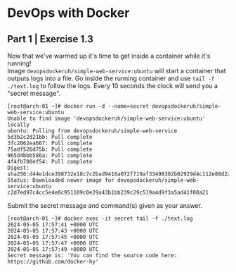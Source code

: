
# DevOps with Docker
## Part 1 | Exercise 1.3

Now that we've warmed up it's time to get inside a container while it's running!  
Image `devopsdockeruh/simple-web-service:ubuntu` will start a container that outputs logs into a file. Go inside the running container and use `tail -f ./text.log` to follow the logs. Every 10 seconds the clock will send you a "secret message".

```shell
[root@arch-01 ~]# docker run -d --name=secret devopsdockeruh/simple-web-service:ubuntu
Unable to find image 'devopsdockeruh/simple-web-service:ubuntu' locally
ubuntu: Pulling from devopsdockeruh/simple-web-service
5d3b2c2d21bb: Pull complete 
3fc2062ea667: Pull complete 
75adf526d75b: Pull complete 
965d4bbb586a: Pull complete 
4f4fb700ef54: Pull complete 
Digest: sha256:d44e1dce398732e18c7c2bad9416a072f719af33498302b02929d4c112e88d2a
Status: Downloaded newer image for devopsdockeruh/simple-web-service:ubuntu
c2d7ed97c4cc5e4e0c951109c0e29a43b1bb239c29c519a4d9f3a5ad41f08a21
```

Submit the secret message and command(s) given as your answer.

```shell
[root@arch-01 ~]# docker exec -it secret tail -f ./text.log
2024-05-05 17:57:41 +0000 UTC
2024-05-05 17:57:43 +0000 UTC
2024-05-05 17:57:45 +0000 UTC
2024-05-05 17:57:47 +0000 UTC
2024-05-05 17:57:49 +0000 UTC
Secret message is: 'You can find the source code here: https://github.com/docker-hy'
```
